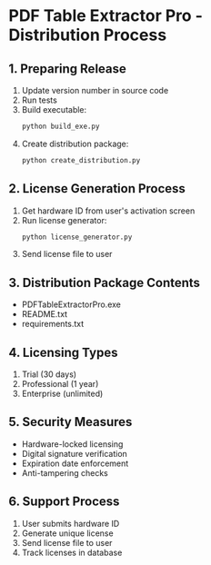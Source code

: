# PDF Table Extractor Pro - Distribution Process

## 1. Preparing Release
1. Update version number in source code
2. Run tests
3. Build executable:
   ```bash
   python build_exe.py
   ```
4. Create distribution package:
   ```bash
   python create_distribution.py
   ```

## 2. License Generation Process
1. Get hardware ID from user's activation screen
2. Run license generator:
   ```bash
   python license_generator.py
   ```
3. Send license file to user

## 3. Distribution Package Contents
- PDFTableExtractorPro.exe
- README.txt
- requirements.txt

## 4. Licensing Types
1. Trial (30 days)
2. Professional (1 year)
3. Enterprise (unlimited)

## 5. Security Measures
- Hardware-locked licensing
- Digital signature verification
- Expiration date enforcement
- Anti-tampering checks

## 6. Support Process
1. User submits hardware ID
2. Generate unique license
3. Send license file to user
4. Track licenses in database
